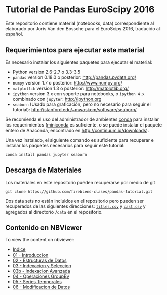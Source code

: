 # Tutorial de Pandas EuroScipy 2016 

Este repositorio contiene material (notebooks, data) correspondiente al elaborado por Joris Van den Bossche para el EuroScipy 2016, traducido al español. 

## Requerimientos para ejecutar este material

Es necesario instalar los siguientes paquetes para ejecutar el material:

- Python version 2.6-2.7 o 3.3-3.5
- `pandas` version 0.18.0 o posterior: http://pandas.pydata.org/ 
- `numpy` version 1.7 o posterior: http://www.numpy.org/
- `matplotlib` version 1.3 o posterior: http://matplotlib.org/
- `ipython` version 3.x con soporte para notebooks, o `ipython 4.x` combinado con `jupyter`: http://ipython.org
- `seaborn` (Usado para graficación, pero no necesario para seguir el tutorial): http://stanford.edu/~mwaskom/software/seaborn/

Se recomienda el uso del administrador de ambientes [conda](http://conda.pydata.org/docs/intro.html) para instalar los requerimientos
([miniconda](http://conda.pydata.org/miniconda.html) es suficiente, o se puede instalar el paquete entero de Anaconda, encontrado en http://continuum.io/downloads).

Una vez instalado, el siguiente comando es suficiente para recuperar e instalar los paquetes necesarios para seguir este tutorial:
```
conda install pandas jupyter seaborn
```

## Descarga de Materiales

Los materiales en este repositorio pueden recuperarse por medio de git

    git clone https://github.com/fireblend-clases/pandas-tutorial.git

Dos data sets no están incluidos en el repositorio pero pueden ser recuperados de las siguientes direcciones: [`titles.csv`](https://drive.google.com/open?id=0B3G70MlBnCgKajNMa1pfSzN6Q3M) y [`cast.csv`](https://drive.google.com/open?id=0B3G70MlBnCgKal9UYTJSR2ZhSW8) y agregados al directorio `/data` en el repositorio.

## Contenido en NBViewer

To view the content on nbviewer:

- [Indice](http://nbviewer.ipython.org/github/fireblend-clases/pandas-tutorial/blob/master/Index.ipynb)
- [01 - Introduccion](http://nbviewer.ipython.org/github/fireblend-clases/pandas-tutorial/blob/master/01%20-%20Introduccion.ipynb)
- [02 - Estructuras de Datos](http://nbviewer.ipython.org/github/fireblend-clases/pandas-tutorial/blob/master/02%20-%20Estructuras%20de%20Datos.ipynb)
- [03 - Indexacion y Seleccion](http://nbviewer.ipython.org/github/fireblend-clases/pandas-tutorial/blob/master/03%20-%20Indexacion%20y%20Seleccion.ipynb)
- [03b - Indexacion Avanzada](http://nbviewer.ipython.org/github/fireblend-clases/pandas-tutorial/blob/master/03b%20-%20Indexacion%20Avanzada.ipynb)
- [04 - Operaciones GroupBy](http://nbviewer.ipython.org/github/fireblend-clases/pandas-tutorial/blob/master/04%20-%20Operaciones%20GroupBy.ipynb)
- [05 - Series Temporales](http://nbviewer.ipython.org/github/fireblend-clases/pandas-tutorial/blob/master/05%20-%2020Series%20Temporales.ipynb)
- [06 - Modificacion de Datos](http://nbviewer.ipython.org/github/fireblend-clases/pandas-tutorial/blob/master/06%20-%20Modificacion%20de%20datos.ipynb)


